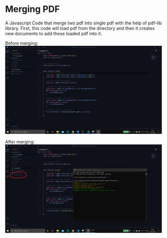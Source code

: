 # Merging PDF

A Javascript Code that merge two pdf into single pdf with the help of pdf-lib library. First, this code will load pdf from the directory and then it creates new documents to add these loaded pdf into it.

Before merging:
![image](beforemerge.png)

After merging:
![image](Aftermerge.png)

